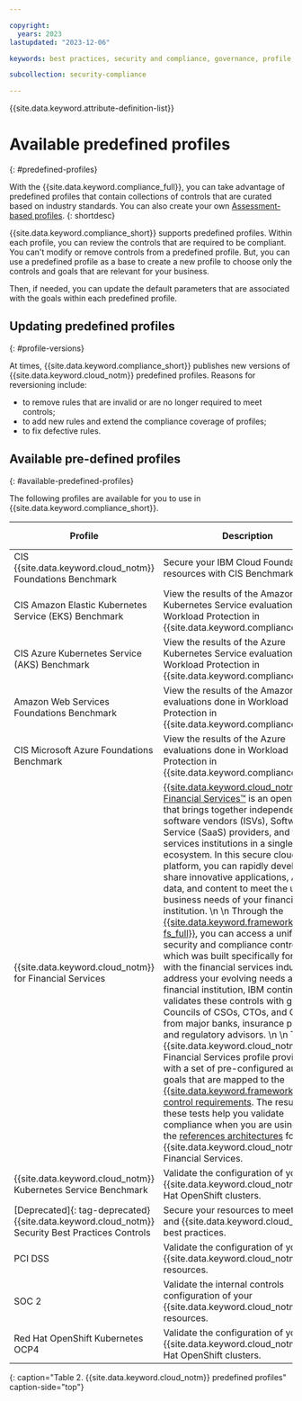 ```yaml
---

copyright:
  years: 2023
lastupdated: "2023-12-06"

keywords: best practices, security and compliance, governance, profile, predefined profiles, benchmark, controls, goals, security, compliance

subcollection: security-compliance

---
```


{{site.data.keyword.attribute-definition-list}}

# Available predefined profiles
{: #predefined-profiles}

With the {{site.data.keyword.compliance_full}}, you can take advantage of predefined profiles that contain collections of controls that are curated based on industry standards. You can also create your own [Assessment-based profiles](/docs/security-compliance?topic=security-compliance-build-custom-profiles).
{: shortdesc}


{{site.data.keyword.compliance_short}} supports predefined profiles. Within each profile, you can review the controls that are required to be compliant. You can't modify or remove controls from a predefined profile. But, you can use a predefined profile as a base to create a new profile to choose only the controls and goals that are relevant for your business.

Then, if needed, you can update the default parameters that are associated with the goals within each predefined profile.

## Updating predefined profiles
{: #profile-versions}

At times, {{site.data.keyword.compliance_short}} publishes new versions of {{site.data.keyword.cloud_notm}} predefined profiles. Reasons for reversioning include:

* to remove rules that are invalid or are no longer required to meet controls;
* to add new rules and extend the compliance coverage of profiles;
* to fix defective rules.

	

## Available pre-defined profiles
{: #available-predefined-profiles}

The following profiles are available for you to use in {{site.data.keyword.compliance_short}}.

| Profile  | Description | Release notes |
| -------- | ----------- | ------------- |
| CIS {{site.data.keyword.cloud_notm}} Foundations Benchmark | Secure your IBM Cloud Foundations resources with CIS Benchmarks.  | [![Note icon](../../icons/note_icon.svg)](/docs/security-compliance?topic=security-compliance-cis-benchmark-profile) |
| CIS Amazon Elastic Kubernetes Service (EKS) Benchmark | View the results of the Amazon Elastic Kubernetes Service evaluations done in Workload Protection in {{site.data.keyword.compliance_short}}. | [![Note icon](../../icons/note_icon.svg)](/docs/security-compliance?topic=security-compliance-cis-amazon-eks-benchmark) |
| CIS Azure Kubernetes Service (AKS) Benchmark | View the results of the Azure Kubernetes Service evaluations done in Workload Protection in {{site.data.keyword.compliance_short}}. | [![Note icon](../../icons/note_icon.svg)](/docs/security-compliance?topic=security-compliance-cis-azure-ks-benchmark) |
| Amazon Web Services Foundations Benchmark | View the results of the Amazon evaluations done in Workload Protection in {{site.data.keyword.compliance_short}}. | [![Note icon](../../icons/note_icon.svg)](/docs/security-compliance?topic=security-compliance-cis-amazon-benchmark) |
| CIS Microsoft Azure Foundations Benchmark | View the results of the Azure evaluations done in Workload Protection in {{site.data.keyword.compliance_short}}. | [![Note icon](../../icons/note_icon.svg)](/docs/security-compliance?topic=security-compliance-cis-azure-benchmark) |
| {{site.data.keyword.cloud_notm}} for Financial Services | [{{site.data.keyword.cloud_notm}} for Financial Services™](/docs/framework-financial-services?topic=framework-financial-services-about) is an open platform that brings together independent software vendors (ISVs), Software as a Service (SaaS) providers, and financial services institutions in a single ecosystem. In this secure cloud platform, you can rapidly develop and share innovative applications, APIs, data, and content to meet the unique business needs of your financial institution.  \n \n Through the [{{site.data.keyword.framework-fs_full}}](/docs/framework-financial-services?topic=framework-financial-services-about), you can access a unified set of security and compliance controls, which was built specifically for and with the financial services industry. To address your evolving needs as a financial institution, IBM continuously validates these controls with global Councils of CSOs, CTOs, and CIOs from major banks, insurance providers, and regulatory advisors.  \n \n The {{site.data.keyword.cloud_notm}} for Financial Services profile provides you with a set of pre-configured automated goals that are mapped to the [{{site.data.keyword.framework-fs_full}} control requirements](/docs/framework-financial-services?topic=framework-financial-services-about#framework-control-requirements). The results of these tests help you validate compliance when you are using one of the [references architectures](/docs/framework-financial-services?topic=framework-financial-services-reference-architecture-overview) for the {{site.data.keyword.cloud_notm}} for Financial Services. | [![Note icon](../../icons/note_icon.svg)](/docs/security-compliance?topic=security-compliance-fs-change-log) |
| {{site.data.keyword.cloud_notm}} Kubernetes Service Benchmark | Validate the configuration of your {{site.data.keyword.cloud_notm}} Red Hat OpenShift clusters. | [![Note icon](../../icons/note_icon.svg)](/docs/security-compliance?topic=security-compliance-iks-profile) |
| [Deprecated]{: tag-deprecated} {{site.data.keyword.cloud_notm}} Security Best Practices Controls | Secure your resources to meet industry and {{site.data.keyword.cloud_notm}} best practices. | [![Note icon](../../icons/note_icon.svg)](/docs/security-compliance?topic=security-compliance-ibm-sec-best-practices-change-log) |
| PCI DSS | Validate the configuration of your {{site.data.keyword.cloud_notm}} resources. | [![Note icon](../../icons/note_icon.svg)](/docs/security-compliance?topic=security-compliance-pci-dss-change-log) |
| SOC 2 | Validate  the internal controls configuration of your {{site.data.keyword.cloud_notm}} resources. | [![Note icon](../../icons/note_icon.svg)](/docs/security-compliance?topic=security-compliance-soc2-change-log) |
| Red Hat OpenShift Kubernetes OCP4 | Validate the configuration of your {{site.data.keyword.cloud_notm}} Red Hat OpenShift clusters. | [![Note icon](../../icons/note_icon.svg)](/docs/security-compliance?topic=security-compliance-openshift-profile) |
{: caption="Table 2. {{site.data.keyword.cloud_notm}} predefined profiles" caption-side="top"}
